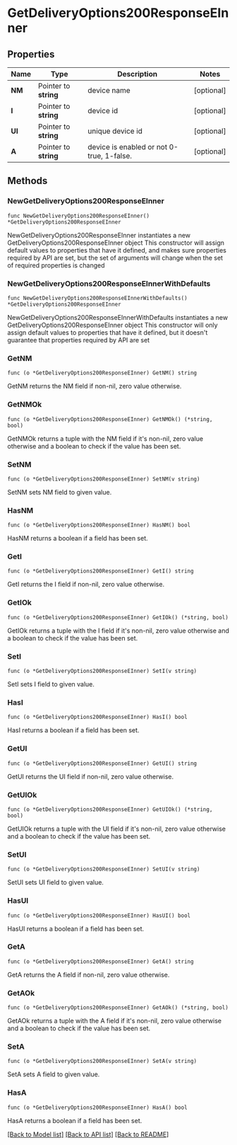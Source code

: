 # GetDeliveryOptions200ResponseEInner

## Properties

Name | Type | Description | Notes
------------ | ------------- | ------------- | -------------
**NM** | Pointer to **string** | device name | [optional] 
**I** | Pointer to **string** | device id | [optional] 
**UI** | Pointer to **string** | unique device id | [optional] 
**A** | Pointer to **string** | device is enabled or not 0-true, 1-false. | [optional] 

## Methods

### NewGetDeliveryOptions200ResponseEInner

`func NewGetDeliveryOptions200ResponseEInner() *GetDeliveryOptions200ResponseEInner`

NewGetDeliveryOptions200ResponseEInner instantiates a new GetDeliveryOptions200ResponseEInner object
This constructor will assign default values to properties that have it defined,
and makes sure properties required by API are set, but the set of arguments
will change when the set of required properties is changed

### NewGetDeliveryOptions200ResponseEInnerWithDefaults

`func NewGetDeliveryOptions200ResponseEInnerWithDefaults() *GetDeliveryOptions200ResponseEInner`

NewGetDeliveryOptions200ResponseEInnerWithDefaults instantiates a new GetDeliveryOptions200ResponseEInner object
This constructor will only assign default values to properties that have it defined,
but it doesn't guarantee that properties required by API are set

### GetNM

`func (o *GetDeliveryOptions200ResponseEInner) GetNM() string`

GetNM returns the NM field if non-nil, zero value otherwise.

### GetNMOk

`func (o *GetDeliveryOptions200ResponseEInner) GetNMOk() (*string, bool)`

GetNMOk returns a tuple with the NM field if it's non-nil, zero value otherwise
and a boolean to check if the value has been set.

### SetNM

`func (o *GetDeliveryOptions200ResponseEInner) SetNM(v string)`

SetNM sets NM field to given value.

### HasNM

`func (o *GetDeliveryOptions200ResponseEInner) HasNM() bool`

HasNM returns a boolean if a field has been set.

### GetI

`func (o *GetDeliveryOptions200ResponseEInner) GetI() string`

GetI returns the I field if non-nil, zero value otherwise.

### GetIOk

`func (o *GetDeliveryOptions200ResponseEInner) GetIOk() (*string, bool)`

GetIOk returns a tuple with the I field if it's non-nil, zero value otherwise
and a boolean to check if the value has been set.

### SetI

`func (o *GetDeliveryOptions200ResponseEInner) SetI(v string)`

SetI sets I field to given value.

### HasI

`func (o *GetDeliveryOptions200ResponseEInner) HasI() bool`

HasI returns a boolean if a field has been set.

### GetUI

`func (o *GetDeliveryOptions200ResponseEInner) GetUI() string`

GetUI returns the UI field if non-nil, zero value otherwise.

### GetUIOk

`func (o *GetDeliveryOptions200ResponseEInner) GetUIOk() (*string, bool)`

GetUIOk returns a tuple with the UI field if it's non-nil, zero value otherwise
and a boolean to check if the value has been set.

### SetUI

`func (o *GetDeliveryOptions200ResponseEInner) SetUI(v string)`

SetUI sets UI field to given value.

### HasUI

`func (o *GetDeliveryOptions200ResponseEInner) HasUI() bool`

HasUI returns a boolean if a field has been set.

### GetA

`func (o *GetDeliveryOptions200ResponseEInner) GetA() string`

GetA returns the A field if non-nil, zero value otherwise.

### GetAOk

`func (o *GetDeliveryOptions200ResponseEInner) GetAOk() (*string, bool)`

GetAOk returns a tuple with the A field if it's non-nil, zero value otherwise
and a boolean to check if the value has been set.

### SetA

`func (o *GetDeliveryOptions200ResponseEInner) SetA(v string)`

SetA sets A field to given value.

### HasA

`func (o *GetDeliveryOptions200ResponseEInner) HasA() bool`

HasA returns a boolean if a field has been set.


[[Back to Model list]](../README.md#documentation-for-models) [[Back to API list]](../README.md#documentation-for-api-endpoints) [[Back to README]](../README.md)


